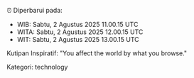⏰ Diperbarui pada:
- WIB: Sabtu, 2 Agustus 2025 11.00.15 UTC
- WITA: Sabtu, 2 Agustus 2025 12.00.15 UTC
- WIT: Sabtu, 2 Agustus 2025 13.00.15 UTC

Kutipan Inspiratif:
"You affect the world by what you browse."


Kategori: technology


